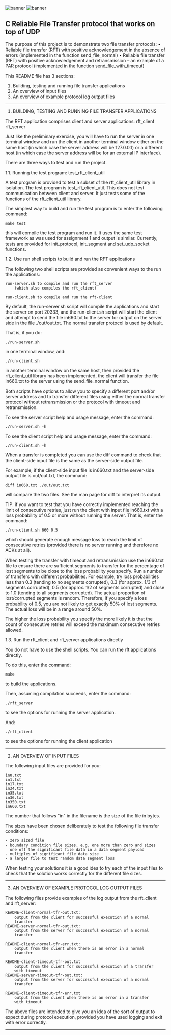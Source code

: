 ![banner](https://user-images.githubusercontent.com/84241003/178442683-678ce366-98d5-40d7-8f16-91e6e207b275.png)
![banner](https://user-images.githubusercontent.com/84241003/178453479-79871a0d-6c0f-46fb-bad8-e864cd57dae6.gif)


## C Reliable File Transfer protocol that works on top of UDP 

The purpose of this project is to demonstrate two file transfer protocols: 
• Reliable file transfer (RFT) with positive acknowledgement in the absence of errors 
(implemented in the function send_file_normal) 
• Reliable file transfer (RFT) with positive acknowledgement and retransmission  – an example 
of a PAR protocol (implemented in the function send_file_with_timeout) 


This README file has 3 sections:

1. Building, testing and running file transfer applications 
2. An overview of input files
3. An overview of example protocol log output files

---------------------------------------------------------------------------
1. BUILDING, TESTING AND RUNNING FILE TRANSFER APPLICATIONS

The RFT application comprises client and server applications:
    rft_client
    rft_server

Just like the preliminary exercise, you will have to run the server in
one terminal window and run the client in another terminal window either
on the same host (in which case the server address will be 127.0.0.1) or
a different host (in which case the server address will be for an external
IP interface).

There are three ways to test and run the project.

1.1. Running the test program: test_rft_client_util

A test program is provided to test a subset of the rft_client_util
library in isolation. The test program is test_rft_client_util. This
does not test communication between client and server. It just tests
some of the functions of the rft_client_util library.

The simplest way to build and run the test program is to enter the
following command:

    make test
    
this will compile the test program and run it. It uses the same test
framework as was used for assignment 1 and output is similar. Currently,
tests are provided for init_protocol, init_segment and set_udp_socket
functions.

1.2. Use run shell scripts to build and run the RFT applications

The following two shell scripts are provided as convenient ways to the
run the applications:

    run-server.sh to compile and run the rft_server
        (which also compiles the rft_client)
    
    run-client.sh to compile and run the rft-client
    
By default, the run-server.sh script will compile the applications and
start the server on port 20333, and the run-client.sh script will start
the client and attempt to send the file in660.txt to the server for
output on the server side in the file ./out/out.txt. The normal transfer
protocol is used by default.

That is, if you do:

    ./run-server.sh 
    
in one terminal window, and:

    ./run-client.sh
    
in another terminal window on the same host, then provided the
rft_client_util library has been implemented, the client will transfer
the file in660.txt to the server using the send_file_normal function.

Both scripts have options to allow you to specify a different port
and/or server address and to transfer different files using either the
normal transfer protocol without retransmission or the protocol with
timeout and retransmission.

To see the server script help and usage message, enter the command:

    ./run-server.sh -h
    
To see the client script help and usage message, enter the command:

    ./run-client.sh -h
    
When a transfer is completed you can use the diff command to check that
the client-side input file is the same as the server-side output file.

For example, if the client-side input file is in660.txt and the
server-side output file is out/out.txt, the command:

    diff in660.txt ./out/out.txt
    
will compare the two files. See the man page for diff to interpret its
output.

TIP: if you want to test that you have correctly implemented reaching
the limit of consecutive retries, just run the client with input file
in660.txt with a loss probability of 0.5 or more without running the
server. That is, enter the command:

    ./run-client.sh 660 0.5
    
which should generate enough message loss to reach the limit of
consecutive retries (provided there is no server running and therefore
no ACKs at all).


When testing the transfer with timeout and retransmission use the
in660.txt file to ensure there are sufficient segments to transfer for
the percentage of lost segments to be close to the loss probability you
specify. Run a number of transfers with different probabilities. For
example, try loss probabilities less than 0.3 (tending to no segments
corrupted), 0.3 (for approx. 1/3 of segments corrupted), 0.5 (for
approx. 1/2 of segments corrupted) and close to 1.0 (tending to all
segments corrupted). The actual proportion of lost/corrupted segments is
random. Therefore, if you specify a loss probability of 0.5, you are
not likely to get exactly 50% of lost segments. The actual loss will
be in a range around 50%.

The higher the loss probability you specify the more likely it is that
the count of consecutive retries will exceed the maximum consecutive
retries allowed.

1.3. Run the rft_client and rft_server applications directly

You do not have to use the shell scripts. You can run the rft
applications directly.

To do this, enter the command:

    make 
    
to build the applications.

Then, assuming compilation succeeds, enter the command:

    ./rft_server 
    
to see the options for running the server application.

And:

    ./rft_client
    
to see the options for running the client application

---------------------------------------------------------------------------
2. AN OVERVIEW OF INPUT FILES

The following input files are provided for you:

    in0.txt
    in1.txt
    in17.txt
    in34.txt
    in35.txt
    in36.txt
    in350.txt
    in660.txt
    
The number that follows "in" in the filename is the size of the file in
bytes.

The sizes have been chosen deliberately to test the following file
transfer conditions:

    - zero sized file
    - boundary condition file sizes, e.g. one more than zero and sizes  
      one off the significant file data in a data segment payload
    - multiples of significant file data size
    - a larger file to test random data segment loss
    
When testing your solutions it is a good idea to try each of the input
files to check that the solution works correctly for the different file
sizes.

---------------------------------------------------------------------------
3. AN OVERVIEW OF EXAMPLE PROTOCOL LOG OUTPUT FILES

The following files provide examples of the log output from the
rft_client and rft_server:

    README-client-normal-tfr-out.txt:
        output from the client for successful execution of a normal 
        transfer
    README-server-normal-tfr-out.txt:
        output from the server for successful execution of a normal 
        transfer
        
    README-client-normal-tfr-err.txt:
        output from the client when there is an error in a normal 
        transfer

    README-client-timeout-tfr-out.txt
        output from the client for successful execution of a transfer 
        with timeout
    README-server-timeout-tfr-out.txt:
        output from the server for successful execution of a normal 
        transfer

    README-client-timeout-tfr-err.txt
        output from the client when there is an error in a transfer 
        with timeout

The above files are intended to give you an idea of the sort of output
to expect during protocol execution, provided you have used logging and
exit with error correctly.

---------------------------------------------------------------------------




